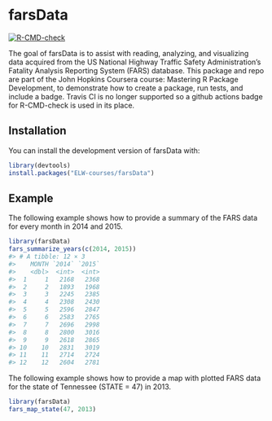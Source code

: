 
<!-- README.md is generated from README.Rmd. Please edit that file -->

# farsData

<!-- badges: start -->

[![R-CMD-check](https://github.com/ELW-courses/farsData/actions/workflows/R-CMD-check.yaml/badge.svg)](https://github.com/ELW-courses/farsData/actions/workflows/R-CMD-check.yaml)
<!-- badges: end -->

The goal of farsData is to assist with reading, analyzing, and
visualizing data acquired from the US National Highway Traffic Safety
Administration’s Fatality Analysis Reporting System (FARS) database.
This package and repo are part of the John Hopkins Coursera course:
Mastering R Package Development, to demonstrate how to create a package,
run tests, and include a badge. Travis CI is no longer supported so a
github actions badge for R-CMD-check is used in its place.

## Installation

You can install the development version of farsData with:

``` r
library(devtools)
install.packages("ELW-courses/farsData")
```

## Example

The following example shows how to provide a summary of the FARS data
for every month in 2014 and 2015.

``` r
library(farsData)
fars_summarize_years(c(2014, 2015))
#> # A tibble: 12 × 3
#>    MONTH `2014` `2015`
#>    <dbl>  <int>  <int>
#>  1     1   2168   2368
#>  2     2   1893   1968
#>  3     3   2245   2385
#>  4     4   2308   2430
#>  5     5   2596   2847
#>  6     6   2583   2765
#>  7     7   2696   2998
#>  8     8   2800   3016
#>  9     9   2618   2865
#> 10    10   2831   3019
#> 11    11   2714   2724
#> 12    12   2604   2781
```

The following example shows how to provide a map with plotted FARS data
for the state of Tennessee (STATE = 47) in 2013.

``` r
library(farsData)
fars_map_state(47, 2013)
```
